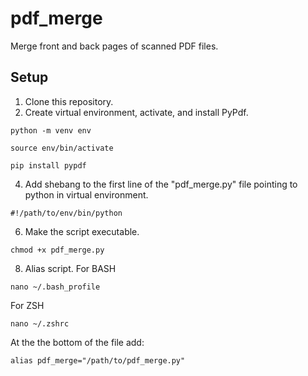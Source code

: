 # pdf_merge
Merge front and back pages of scanned PDF files.

## Setup
1. Clone this repository.
2. Create virtual environment, activate, and install PyPdf.
```
python -m venv env
```
```
source env/bin/activate
```
```
pip install pypdf
```
4. Add shebang to the first line of the "pdf_merge.py" file pointing to python in virtual environment.
```
#!/path/to/env/bin/python
```
6. Make the script executable.
```
chmod +x pdf_merge.py
```
8. Alias script.
For BASH
```
nano ~/.bash_profile
```
For ZSH
```
nano ~/.zshrc
```
At the the bottom of the file add:
```
alias pdf_merge="/path/to/pdf_merge.py"
```
